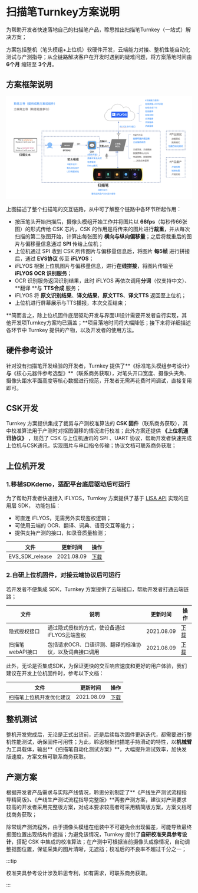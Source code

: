 # 扫描笔Turnkey方案说明

为帮助开发者快速落地自己的扫描笔产品，聆思推出扫描笔Turnkey（一站式）解决方案；

方案包括整机（笔头模组+上位机）软硬件开发，云端能力对接、整机性能自动化测试与产测指导；从全链路解决客户在开发时遇到的疑难问题，将方案落地时间由 **6个月** 缩短至 **3个月**。


## 方案框架说明 

![](./files/frame.png)

上图描述了整个扫描笔的交互链路，从中可了解整个链路中各环节所起作用：

- 按压笔头开始扫描后，摄像头模组开始工作并将图片以 **66fps**（每秒传66张图）的形式传给 CSK 芯片，CSK 的作用是将传来的图片进行**裁重**，并从每次扫描的第二张图开始，计算出每张图的 **横向与纵向偏移量**；之后将裁重后的图片与偏移量信息通过 **SPI** 传给上位机；
- 上位机通过 SPI 收到 CSK 所传图片与偏移量信息后，将图片 **每5帧** 进行拼接后，通过 **EVS协议** 传至 **iFLYOS**；
- iFLYOS 根据上位机图片与偏移量信息，进行**在线拼接**，将图片传输至 **iFLYOS OCR 识别服务**；
- OCR 识别服务返回识别结果，此时 iFLYOS 再依次调用**分词**（仅支持中文）、**翻译 **与 **TTS合成** 服务；
- iFLYOS 将 **原文识别结果**、**译文结果**，**原文TTS**、**译文TTS** 返回至上位机；
- 上位机进行屏幕展示与TTS播报，本次交互结束；

**简而言之，除上位机固件底层驱动开发与界面UI设计需要开发者自行实现，其他开发项Turnkey方案均已涵盖；**项目落地时间将大幅降低；接下来将详细描述各环节中 Turnkey 提供的产物，以及开发者的使用方法。


## 硬件参考设计

针对没有扫描笔开发经验的开发者，Turnkey 提供了**《标准笔头模组参考设计》**与**《核心元器件参考选型》**（联系商务获取），对笔头开口宽度、摄像头夹角、摄像头距水平面高度等核心数据进行规范，开发者无需再花费时间调试，直接复用即可。

## CSK开发

Turnkey 方案提供集成了裁剪与产测校准算法的 **CSK 固件**（联系商务获取），其中校准算法用于产测时对抠图偏移的情况进行校准；此外方案还提供 **《上位机通讯协议》**  ，规范了 CSK 与上位机通讯的 SPI 、UART 协议，帮助开发者快速完成上位机与CSK通讯，实现图片与串口指令传输；协议文档可联系商务获取；


## 上位机开发

### 1.移植SDKdemo，适配平台底层驱动后可运行

为了帮助开发者快速接入 iFLYOS，Turnkey 方案提供了基于 [LISA API](https://open.listenai.com/resource/open/doc_resource%2F%E6%89%AB%E6%8F%8F%E7%AC%94%2F%E4%B8%8A%E4%BD%8D%E6%9C%BA%2FLISA%20API%20%E5%8F%82%E8%80%83%E6%89%8B%E5%86%8CV1.3.pdf) 实现的应用层 SDK， 功能包括：

- 可直连 iFLYOS，无需另外实现鉴权逻辑；
- 可使用云端的 OCR、翻译、词典、语音交互等能力；
- 提供支持产测的接口，如录音质量检测；

| 文件            | 更新时间   | 操作                                                         |
| --------------- | ---------- | ------------------------------------------------------------ |
| EVS_SDK_release | 2021.08.09 | [下载](https://open.listenai.com/resource/open/doc_resource%2F%E6%89%AB%E6%8F%8F%E7%AC%94%2F%E4%B8%8A%E4%BD%8D%E6%9C%BA%2FEVS_SDK-20210730-release.7z) |

### 2.自研上位机固件，对接云端协议后可运行

若开发者不便集成 SDK，Turnkey 方案提供了云端接口，帮助开发者打通云端链路；

| 文件             | 说明                                                    | 更新时间   | 操作                                                         |
| ---------------- | ------------------------------------------------------- | ---------- | ------------------------------------------------------------ |
| 隐式授权接口     | 通过隐式授权的方式，使设备通过iFLYOS云端鉴权            | 2021.08.09 | [下载](https://open.listenai.com/resource/open/doc_resource%2F%E6%89%AB%E6%8F%8F%E7%AC%94%2F%E4%B8%8A%E4%BD%8D%E6%9C%BA%2FiFLYOS%E9%9A%90%E5%BC%8F%E6%8E%88%E6%9D%83%E6%8E%A5%E5%8F%A3%E6%96%87%E6%A1%A3.pdf) |
| 扫描笔webAPI接口 | 包括请求OCR、口语评测、翻译的标准协议，以及词典接口调用 | 2021.08.09 | [下载](https://open.listenai.com/resource/open/doc_resource%2F%E6%89%AB%E6%8F%8F%E7%AC%94%2F%E4%B8%8A%E4%BD%8D%E6%9C%BA%2F%E6%89%AB%E6%8F%8F%E7%AC%94webAPI%E6%8E%A5%E5%8F%A3%20-%20iFLYOS.pdf) |

此外，无论是否集成SDK，为保证更快的交互响应速度和更好的用户体验，我们建议在开发上位机固件时，参考以下文档：

| 文件                     | 更新时间   | 操作                                                         |
| ------------------------ | ---------- | ------------------------------------------------------------ |
| 扫描笔上位机开发优化建议 | 2021.08.09 | [下载](https://open.listenai.com/resource/open/doc_resource%2F%E6%89%AB%E6%8F%8F%E7%AC%94%2F%E4%B8%8A%E4%BD%8D%E6%9C%BA%2F%E6%89%AB%E6%8F%8F%E7%AC%94%E4%B8%8A%E4%BD%8D%E6%9C%BA%E5%BC%80%E5%8F%91%E4%BC%98%E5%8C%96%E5%BB%BA%E8%AE%AE.pdf) |



## 整机测试

整机开发完成后，无论是正式出货前，还是后续每次固件更新迭代，都需要进行整机性能测试，确保固件可用性；为此，聆思根据扫描笔手持滑动的特性，以**机械臂**为工具载体，输出**《扫描笔自动化测试方案》**，⼤幅提升测试效率，加快发版速度。方案文档可联系商务获取。



## 产测方案

根据开发者产品需求与实际产线情况，聆思分别制定了**《产线生产测试流程指导精简版》**、**《产线生产测试流程指导完整版》**两套产测方案，建议对产测要求较高的开发者采用完整版方案，对成本要求较高者可采用精简版方案，方案文档可找商务获取；

除常规产测流程外，由于摄像头模组在组装中不可避免会出现偏差，可能导致最终抠图位置出现结构件遮挡；为避免该情况，Turnkey 提供了**自研校准夹具参考设计**，搭配 CSK 中集成的校准算法；在产测中可根据当前摄像头成像情况，自动调整抠图位置，保证采集的图片清晰，无遮挡；校准后的不良率不超过千分之一；

:::tip

校准夹具参考设计涉及聆思专利，如有需求，可联系商务获取。

:::
